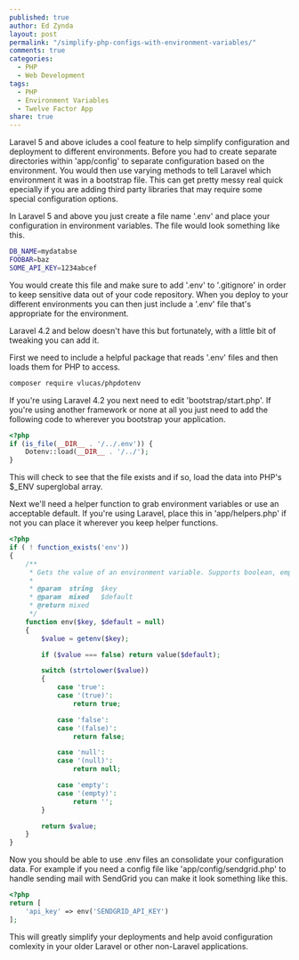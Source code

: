 ```yaml
---
published: true
author: Ed Zynda
layout: post
permalink: "/simplify-php-configs-with-environment-variables/"
comments: true
categories: 
  - PHP
  - Web Development
tags: 
  - PHP
  - Environment Variables
  - Twelve Factor App
share: true
---
```

Laravel 5 and above icludes a cool feature to help simplify configuration and deployment to different environments. Before you had to create separate directories within 'app/config' to separate configuration based on the environment. You would then use varying methods to tell Laravel which environment it was in a bootstrap file. This can get pretty messy real quick epecially if you are adding third party libraries that may require some special configuration options.

In Laravel 5 and above you just create a file name '.env' and place your configuration in environment variables. The file would look something like this.

```sh
DB_NAME=mydatabse
FOOBAR=baz
SOME_API_KEY=1234abcef
```

You would create this file and make sure to add '.env' to '.gitignore' in order to keep sensitive data out of your code repository. When you deploy to your different environments you can then just include a '.env' file that's appropriate for the environment.

Laravel 4.2 and below doesn't have this but fortunately, with a little bit of tweaking you can add it.

First we need to include a helpful package that reads '.env' files and then loads them for PHP to access.

```sh
composer require vlucas/phpdotenv
```
If you're using Laravel 4.2 you next need to edit 'bootstrap/start.php'. If you're using another framework or none at all you just need to add the following code to wherever you bootstrap your application.

```php
<?php
if (is_file(__DIR__ . '/../.env')) {
	Dotenv::load(__DIR__ . '/../');
}
```

This will check to see that the file exists and if so, load the data into PHP's $_ENV superglobal array.

Next we'll need a helper function to grab environment variables or use an acceptable default. If you're using Laravel, place this in 'app/helpers.php' if not you can place it wherever you keep helper functions.

```php
<?php
if ( ! function_exists('env'))
{
    /**
     * Gets the value of an environment variable. Supports boolean, empty and null.
     *
     * @param  string  $key
     * @param  mixed   $default
     * @return mixed
     */
    function env($key, $default = null)
    {
        $value = getenv($key);

        if ($value === false) return value($default);

        switch (strtolower($value))
        {
            case 'true':
            case '(true)':
                return true;

            case 'false':
            case '(false)':
                return false;

            case 'null':
            case '(null)':
                return null;

            case 'empty':
            case '(empty)':
                return '';
        }

        return $value;
    }
}
```

Now you should be able to use .env files an consolidate your configuration data. For example if you need a config file like 'app/config/sendgrid.php' to handle sending mail with SendGrid you can make it look something like this.

```php
<?php
return [
    'api_key' => env('SENDGRID_API_KEY')
];
```

This will greatly simplify your deployments and help avoid configuration comlexity in your older Laravel or other non-Laravel applications.